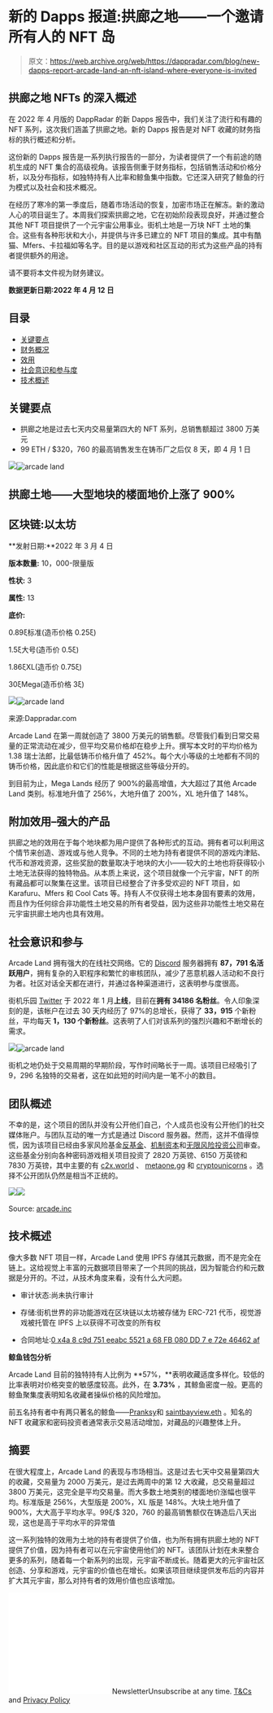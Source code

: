 # 新的 Dapps 报道:拱廊之地——一个邀请所有人的 NFT 岛

> 原文：<https://web.archive.org/web/https://dappradar.com/blog/new-dapps-report-arcade-land-an-nft-island-where-everyone-is-invited>

## 拱廊之地 NFTs 的深入概述

在 2022 年 4 月版的 DappRadar 的新 Dapps 报告中，我们关注了流行和有趣的 NFT 系列，这次我们涵盖了拱廊之地。新的 Dapps 报告是对 NFT 收藏的财务指标的执行概述和分析。

这份新的 Dapps 报告是一系列执行报告的一部分，为读者提供了一个有前途的随机生成的 NFT 集合的高级视角。该报告侧重于财务指标，包括销售活动和价格分析，以及分布指标，如独特持有人比率和鲸鱼集中指数。它还深入研究了鲸鱼的行为模式以及社会和技术概况。

在经历了寒冷的第一季度后，随着市场活动的恢复，加密市场正在解冻。新的激动人心的项目诞生了。本周我们探索拱廊之地，它在初始阶段表现良好，并通过整合其他 NFT 项目提供了一个元宇宙公用事业。街机土地是一万块 NFT 土地的集合。这些有各种形状和大小，并提供与许多已建立的 NFT 项目的集成。其中有酷猫、Mfers、卡拉福如等名字。目的是以游戏和社区互动的形式为这些产品的持有者提供额外的用途。

请不要将本文件视为财务建议。

**数据更新日期:2022 年 4 月 12 日**

## 目录

*   [关键要点](https://web.archive.org/web/20221127163011/https://dappradar.com/blog/new-dapps-report-arcade-land-an-nft-island-where-everyone-is-invited/#Key-Takeaways)
*   [财务概况](https://web.archive.org/web/20221127163011/https://dappradar.com/blog/new-dapps-report-arcade-land-an-nft-island-where-everyone-is-invited/#floor-price)
*   [效用](https://web.archive.org/web/20221127163011/https://dappradar.com/blog/new-dapps-report-arcade-land-an-nft-island-where-everyone-is-invited/#A-Robust-Offering)
*   [社会意识和参与度](https://web.archive.org/web/20221127163011/https://dappradar.com/blog/new-dapps-report-arcade-land-an-nft-island-where-everyone-is-invited/#Social-Awareness-and-Engagement)
*   [技术概述](https://web.archive.org/web/20221127163011/https://dappradar.com/blog/new-dapps-report-arcade-land-an-nft-island-where-everyone-is-invited/#Team-Overview)

## 关键要点

*   拱廊之地是过去七天内交易量第四大的 NFT 系列，总销售额超过 3800 万美元
*   99 ETH / $320，760 的最高销售发生在铸币厂之后仅 8 天，即 4 月 1 日

![](img/5b0218d9401f9c5b92dc0341522bb3c4.png)![arcade land](img/1e0cd5848675c8f5967754bb0d817142.png)

## 拱廊土地——大型地块的楼面地价上涨了 900%

## 区块链:以太坊

**发射日期:**2022 年 3 月 4 日

**版本数量:** 10，000-限量版

**性状:** 3

**属性:** 13

**底价:**

0.89ξ标准(造币价格 0.25ξ)

1.5ξ大号(造币价 0.5ξ)

1.86ξXL(造币价 0.75ξ)

30ξMega(造币价格 3ξ)

![](img/e8dc2ad673286ced1c398487e4384729.png)![arcade land](img/a68d244d2a7e488d2825e2ec9cd2556e.png)

来源:Dappradar.com

Arcade Land 在第一周就创造了 3800 万美元的销售额。尽管我们看到日常交易量的正常流动在减少，但平均交易价格却在稳步上升。撰写本文时的平均价格为 1.38 瑞士法郎，比最低铸币价格升值了 452%。每个大小等级的土地都有不同的铸币价格，因此底价和它们的性能是根据这些等级分开的。

到目前为止，Mega Lands 经历了 900%的最高增值，大大超过了其他 Arcade Land 类别。标准地升值了 256%，大地升值了 200%，XL 地升值了 148%。

## 附加效用–强大的产品

拱廊之地的效用在于每个地块都为用户提供了各种形式的互动。拥有者可以利用这个情节来创造、游戏或与他人竞争。不同的土地为持有者提供不同的游戏内津贴、代币和游戏资源，这些奖励的数量取决于地块的大小——较大的土地也将获得较小土地无法获得的独特物品。从本质上来说，这个项目就像一个元宇宙，NFT 的所有藏品都可以聚集在这里。该项目已经整合了许多受欢迎的 NFT 项目，如 Karafuru、Mfers 和 Cool Cats 等。持有人不仅获得土地本身固有要素的效用，而且作为任何综合非功能性土地交易的所有者受益，因为这些非功能性土地交易在元宇宙拱廊土地内也具有效用。

## 社会意识和参与

Arcade Land 拥有强大的在线社交网络。它的 [Discord](https://web.archive.org/web/20221127163011/https://discord.com/invite/arcadedotinc) 服务器拥有 **87，791 名活跃用户**，拥有复杂的入职程序和繁忙的审核团队，减少了恶意机器人活动和不良行为者。社区对话全天都在进行，并通过各种渠道进行，这表明参与度很高。

街机乐园 [Twitter](https://web.archive.org/web/20221127163011/https://twitter.com/DourDarcelsNFT) 于 2022 年 1 月**上线**，目前在**拥有 34186 名粉丝**。令人印象深刻的是，该帐户在过去 30 天内经历了 97%的总增长，获得了 **33，915** 个新粉丝，平均每天 **1，130 个新粉丝**。这表明了人们对该系列的强烈兴趣和不断增长的需求。

![](img/de07a472016036a05000091b56e35efb.png)![arcade land](img/06729d0193388bb71ec3ddd2b57b6843.png)

街机之地仍处于交易周期的早期阶段，写作时间略长于一周。该项目已经吸引了 9，296 名独特的交易者，这在如此短的时间内是一笔不小的数目。

## 团队概述

不幸的是，这个项目的团队并没有公开他们自己，个人成员也没有公开他们的社交媒体账户。与团队互动的唯一方式是通过 Discord 服务器。然而，这并不值得惊慌，因为该项目已经由多家风险基金[反基金](https://web.archive.org/web/20221127163011/https://www.crunchbase.com/organization/anti-fund)、[机制资本](https://web.archive.org/web/20221127163011/https://www.crunchbase.com/organization/mechanism-capital)和[无限风险投资公司](https://web.archive.org/web/20221127163011/https://www.crunchbase.com/organization/infinity-ventures-crypto)审查。这些基金分别向各种密码游戏相关项目投资了 2820 万英镑、6150 万英镑和 7830 万英镑，其中主要的有 [c2x.world](https://web.archive.org/web/20221127163011/https://c2x.world/) 、 [metaone.gg](https://web.archive.org/web/20221127163011/https://metaone.gg/) 和 [cryptounicorns](https://web.archive.org/web/20221127163011/https://www.cryptounicorns.fun/) 。选择不公开团队仍然是相当不正统的。

![](img/556ec96d79a1d20c184b1cbb6d35d731.png)![](img/8caba1cb8ef651754df4af96c7ed2064.png)

Source: [arcade.inc](https://web.archive.org/web/20221127163011/https://arcade.inc/)   

## 技术概述

像大多数 NFT 项目一样，Arcade Land 使用 IPFS 存储其元数据，而不是完全在链上。这给视觉上丰富的元数据项目带来了一个共同的挑战，因为智能合约和元数据是分开的。不过，从技术角度来看，没有什么大问题。

*   审计状态:尚未执行审计

*   存储:街机世界的非功能游戏在区块链以太坊被存储为 ERC-721 代币，视觉游戏被托管在 IPFS 上以获得不可改变的所有权

*   合同地址:[0 x4a 8 c9d 751 eeabc 5521 a 68 FB 080 DD 7 e 72e 46462 af](https://web.archive.org/web/20221127163011/https://etherscan.io/address/0x4a8c9d751eeabc5521a68fb080dd7e72e46462af)

**鲸鱼钱包分析**

Arcade Land 目前的独特持有人比例为 **57%，**表明收藏适度多样化。较低的比率表明对价格突变的敏感度较高。此外，在 **3.73%** ，其鲸鱼密度一般。更高的鲸鱼聚集度表明知名收藏者操纵价格的风险增加。

前五名持有者中有两只著名的鲸鱼——[Pranksy](https://web.archive.org/web/20221127163011/https://dappradar.com/hub/wallet/eth/0xd387a6e4e84a6c86bd90c158c6028a58cc8ac459)和 [saintbayview.eth](https://web.archive.org/web/20221127163011/https://dappradar.com/hub/wallet/eth/0xb3ee5011a7965905cde351ea4905ff4725189a3b) 。知名的 NFT 收藏家和密码投资者通常表示交易活动增加，对藏品的兴趣整体上升。

## 摘要

在很大程度上，Arcade Land 的表现与市场相当。这是过去七天中交易量第四大的收藏，交易量为 2000 万美元，是过去两周中的第 12 大收藏，总交易量超过 3800 万美元，这完全是平均交易量。而大多数土地类别的楼面地价涨幅也很平均。标准版是 256%，大型版是 200%，XL 版是 148%。大块土地升值了 900%，大大高于平均水平。99ξ/$ 320，760 的最高销售额仅在铸造后八天出现，这也是高于平均水平的异常值

这一系列独特的效用为土地的持有者提供了价值，也为所有拥有拱廊土地的 NFT 提供了价值，因为持有者可以在元宇宙使用他们的 NFT。该团队计划在未来整合更多的系列，随着每一个新系列的出现，元宇宙不断成长。随着更大的元宇宙社区创造、分享和游戏，元宇宙的价值也在增长。如果该项目继续提供发布后的内容并扩大其元宇宙，那么对持有者的效用价值也应该增加。

![](img/6d5a4a2d609c56e1a5771717e54ba759.png) NewsletterUnsubscribe at any time. [T&Cs](https://web.archive.org/web/20221127163011/https://dappradar.com/terms) and [Privacy Policy](https://web.archive.org/web/20221127163011/https://dappradar.com/privacy-policy)